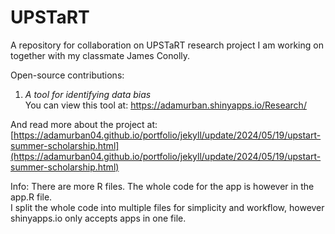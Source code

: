 # UPSTaRT
A repository for collaboration on UPSTaRT research project I am working on together with my classmate James Conolly.

Open-source contributions:

1. *A tool for identifying data bias*  
You can view this tool at: https://adamurban.shinyapps.io/Research/

And read more about the project at: [https://adamurban04.github.io/portfolio/jekyll/update/2024/05/19/upstart-summer-scholarship.html](https://adamurban04.github.io/portfolio/jekyll/update/2024/05/19/upstart-summer-scholarship.html)

Info: There are more R files. The whole code for the app is however in the app.R file.  
I split the whole code into multiple files for simplicity and workflow, however shinyapps.io only accepts apps in one file.
